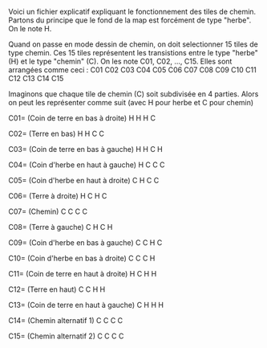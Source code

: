Voici un fichier explicatif expliquant le fonctionnement des tiles de chemin. 
Partons du principe que le fond de la map est forcément de type "herbe". On le note H.

Quand on passe en mode dessin de chemin, on doit selectionner 15 tiles de type chemin. 
Ces 15 tiles représentent les transistions entre le type "herbe" (H) et le type "chemin" (C). 
On les note C01, C02, ..., C15.
Elles sont arrangées comme ceci :
C01 C02 C03 C04 C05
C06 C07 C08 C09 C10
C11 C12 C13 C14 C15

Imaginons que chaque tile de chemin (C) soit subdivisée en 4 parties.
Alors on peut les représenter comme suit (avec H pour herbe et C pour chemin)

C01= (Coin de terre en bas à droite)
H H
H C

C02= (Terre en bas)
H H
C C 

C03= (Coin de terre en bas à gauche)
H H
C H

C04= (Coin d'herbe en haut à gauche)
H C
C C

C05= (Coin d'herbe en haut à droite)
C H
C C

C06= (Terre à droite)
H C
H C

C07= (Chemin)
C C
C C 

C08= (Terre à gauche)
C H
C H

C09= (Coin d'herbe en bas à gauche)
C C 
H C

C10= (Coin d'herbe en bas à droite)
C C
C H

C11= (Coin de terre en haut à droite)
H C 
H H

C12= (Terre en haut)
C C 
H H

C13= (Coin de terre en haut à gauche)
C H
H H 

C14= (Chemin alternatif 1)
C C
C C 

C15= (Chemin alternatif 2)
C C
C C 